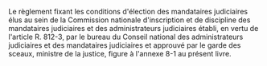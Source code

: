 Le règlement fixant les conditions d'élection des mandataires judiciaires élus au sein de la Commission nationale d'inscription et de discipline des mandataires judiciaires et des administrateurs judiciaires établi, en vertu de l'article R. 812-3, par le bureau du Conseil national des administrateurs judiciaires et des mandataires judiciaires et approuvé par le garde des sceaux, ministre de la justice, figure à l'annexe 8-1 au présent livre.
